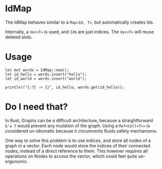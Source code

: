

# IdMap

The IdMap behaves similar to a `Map<Id, T>`, but automatically creates Ids. 

Internally, a `Vec<T>` is used, and `Id`s are just indices. 
The `Vec<T>` will reuse deleted slots. 

# Usage

```
let mut words = IdMap::new();
let id_hello = words.insert("hello");
let id_world = words.insert("world");

println!("{:?} -> {}", id_hello, words.get(id_hello));

```

# Do I need that?

In Rust, Graphs can be a difficult architecture, 
because a straightforward `&'a T` would prevent any mutation of the graph. 
Using a `Ref<Cell<T>>` is considered un-idiomatic 
because it circumvents Rusts safety mechanisms.

One way to solve this problem is to use 
indices, and store all nodes of a graph in a vector.
Each node would store the indices of their connected nodes, 
instead of a direct reference to them.
This however requires all operations on Nodes to access the vector, 
which could feel quite un-ergonomic.
